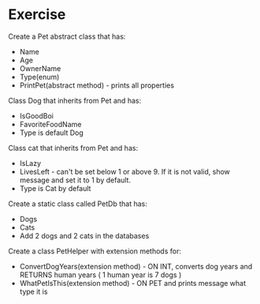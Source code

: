 # Exercise
Create a Pet abstract class that has: 
* Name
* Age
* OwnerName
* Type(enum) 
* PrintPet(abstract method) - prints all properties

Class Dog that inherits from Pet and has:
* IsGoodBoi
* FavoriteFoodName
* Type is default Dog

Class cat that inherits from Pet and has:
* IsLazy
* LivesLeft - can't be set below 1 or above 9. If it is not valid, show message and set it to 1 by default. 
* Type is Cat by default

Create a static class called PetDb that has:
* Dogs
* Cats 
* Add 2 dogs and 2 cats in the databases

Create a class PetHelper with extension methods for:
* ConvertDogYears(extension method) - ON INT, converts dog years and RETURNS human years ( 1 human year is 7 dogs )
* WhatPetIsThis(extension method) - ON PET and prints message what type it is
